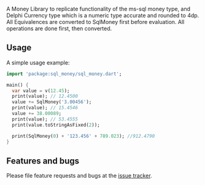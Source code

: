 A Money Library to replicate functionality of the ms-sql money type, and Delphi Currency type
which is a numeric type accurate and rounded to 4dp. All Equivalences are converted to SqlMoney first before
evaluation. All operations are done first, then converted.

## Usage

A simple usage example:

```dart
import 'package:sql_money/sql_money.dart';

main() {
  var value = v(12.45);
  print(value); // 12.4500
  value += SqlMoney('3.00456');
  print(value); // 15.4546
  value += 38.00089;
  print(value); // 53.4555
  print(value.toStringAsFixed(2));

  print(SqlMoney(0) + '123.456' + 789.023); //912.4790
}
```

## Features and bugs

Please file feature requests and bugs at the [issue tracker][tracker].

[tracker]: https://github.com/KyleyHarris/sql-money/issues

